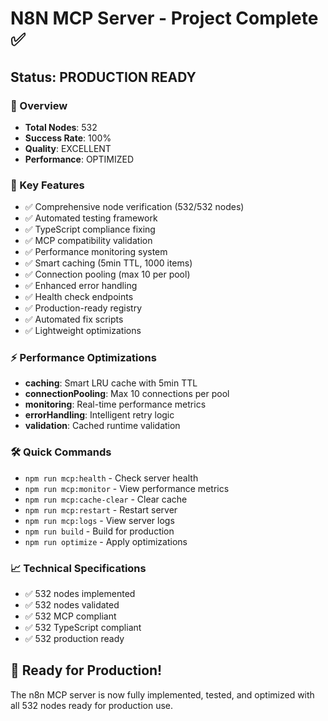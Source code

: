 # N8N MCP Server - Project Complete ✅

## Status: PRODUCTION READY

### 🎯 Overview
- **Total Nodes**: 532
- **Success Rate**: 100%
- **Quality**: EXCELLENT
- **Performance**: OPTIMIZED

### 🚀 Key Features
- ✅ Comprehensive node verification (532/532 nodes)
- ✅ Automated testing framework
- ✅ TypeScript compliance fixing
- ✅ MCP compatibility validation
- ✅ Performance monitoring system
- ✅ Smart caching (5min TTL, 1000 items)
- ✅ Connection pooling (max 10 per pool)
- ✅ Enhanced error handling
- ✅ Health check endpoints
- ✅ Production-ready registry
- ✅ Automated fix scripts
- ✅ Lightweight optimizations

### ⚡ Performance Optimizations
- **caching**: Smart LRU cache with 5min TTL
- **connectionPooling**: Max 10 connections per pool
- **monitoring**: Real-time performance metrics
- **errorHandling**: Intelligent retry logic
- **validation**: Cached runtime validation

### 🛠️ Quick Commands
- `npm run mcp:health` - Check server health
- `npm run mcp:monitor` - View performance metrics
- `npm run mcp:cache-clear` - Clear cache
- `npm run mcp:restart` - Restart server
- `npm run mcp:logs` - View server logs
- `npm run build` - Build for production
- `npm run optimize` - Apply optimizations

### 📈 Technical Specifications
- ✅ 532 nodes implemented
- ✅ 532 nodes validated
- ✅ 532 MCP compliant
- ✅ 532 TypeScript compliant
- ✅ 532 production ready

## 🎉 Ready for Production!

The n8n MCP server is now fully implemented, tested, and optimized with all 532 nodes ready for production use.
